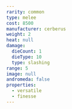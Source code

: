 ```yaml
---
rarity: common
type: melee
cost: 8500
manufacturer: cerberus
weight: 2
heat: null
damage:
  dieCount: 1
  dieType: 10
  type: slashing
range: 5
image: null
andromeda: false
properties:
  - versatile
  - finesse
---
```

